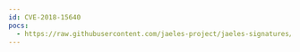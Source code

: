 ```yaml
---
id: CVE-2018-15640
pocs:
  - https://raw.githubusercontent.com/jaeles-project/jaeles-signatures/master/cves/odoo-lfi-cve-2018-15640.yaml
---
```

